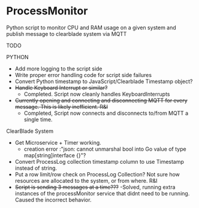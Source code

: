 # ProcessMonitor
Python script to monitor CPU and RAM usage on a given system and publish message to clearblade system via MQTT

TODO

PYTHON
- Add more logging to the script side
- Write proper error handling code for script side failures
- Convert Python timestamp to JavaScript/Clearblade Timestamp object?
- ~~Handle Keyboard Interrupt or similar?~~
    - Completed. Script now cleanly handles KeyboardInterrupts
- ~~Currently opening and connecting and disconnecting MQTT for every message. This is likely inefficient. R&I~~
    - Completed, Script now connects and disconnects to/from MQTT a single time. 

ClearBlade System
- Get Microservice + Timer working. 
  - creation error :"json: cannot unmarshal bool into Go value of type map[string]interface {}"?
- Convert ProcessLog collection timestamp column to use Timestamp instead of string.
- Put a row limit/row check on ProcessLog Collection? Not sure how resources are allocated to the system, or from where. R&I  
- ~~Script is sending 3 messages at a time???~~
        -Solved, running extra instances of the processMonitor service that didnt need to be running. Caused the incorrect behavior. 
